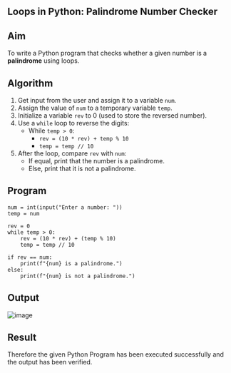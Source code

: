 ## Loops in Python: Palindrome Number Checker

##  Aim
To write a Python program that checks whether a given number is a **palindrome** using loops.

##  Algorithm
1. Get input from the user and assign it to a variable `num`.
2. Assign the value of `num` to a temporary variable `temp`.
3. Initialize a variable `rev` to 0 (used to store the reversed number).
4. Use a `while` loop to reverse the digits:
   - While `temp > 0`:
     - `rev = (10 * rev) + temp % 10`
     - `temp = temp // 10`
5. After the loop, compare `rev` with `num`:
   - If equal, print that the number is a palindrome.
   - Else, print that it is not a palindrome.

##  Program
```
num = int(input("Enter a number: "))
temp = num

rev = 0
while temp > 0:
    rev = (10 * rev) + (temp % 10)
    temp = temp // 10

if rev == num:
    print(f"{num} is a palindrome.")
else:
    print(f"{num} is not a palindrome.")
```
## Output
![image](https://github.com/user-attachments/assets/fe3af3e8-1dbf-4e93-bef5-7d0be1d039b4)

## Result
Therefore the given Python Program has been executed successfully and the output has been verified.
